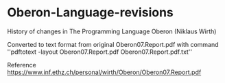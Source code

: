 # Oberon-Language-revisions
History of changes in The Programming Language Oberon (Niklaus Wirth)

Converted to text format from original Oberon07.Report.pdf with command ''pdftotext -layout Oberon07.Report.pdf Oberon07.Report.pdf.txt''

Reference
https://www.inf.ethz.ch/personal/wirth/Oberon/Oberon07.Report.pdf
